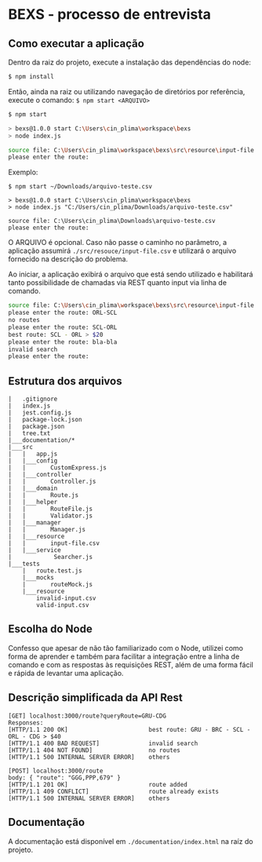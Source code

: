 # BEXS - processo de entrevista

## Como executar a aplicação
Dentro da raiz do projeto, execute a instalação das dependências do node:
```sh
$ npm install
```
Então, ainda na raiz ou utilizando navegação de diretórios por referência, execute o comando: `$ npm start <ARQUIVO>`
```sh
$ npm start

> bexs@1.0.0 start C:\Users\cin_plima\workspace\bexs
> node index.js

source file: C:\Users\cin_plima\workspace\bexs\src\resource\input-file.csv
please enter the route: 
```
Exemplo:
```
$ npm start ~/Downloads/arquivo-teste.csv

> bexs@1.0.0 start C:\Users\cin_plima\workspace\bexs
> node index.js "C:/Users/cin_plima/Downloads/arquivo-teste.csv"

source file: C:\Users\cin_plima\Downloads\arquivo-teste.csv
please enter the route:  
```

O ARQUIVO é opcional. Caso não passe o caminho no parâmetro, a aplicação assumirá `./src/resouce/input-file.csv` e utilizará o arquivo fornecido na descrição do problema.

Ao iniciar, a aplicação exibirá o arquivo que está sendo utilizado e habilitará tanto possibilidade de chamadas via REST quanto input via linha de comando.
```sh
source file: C:\Users\cin_plima\workspace\bexs\src\resource\input-file.csv
please enter the route: ORL-SCL
no routes
please enter the route: SCL-ORL
best route: SCL - ORL > $20
please enter the route: bla-bla
invalid search
please enter the route:
```


## Estrutura dos arquivos
```
|	.gitignore
|	index.js
|	jest.config.js
|	package-lock.json
|	package.json
|	tree.txt
|___documentation/*
|___src
|	|	app.js
|	|___config
|	|		CustomExpress.js
|	|___controller
|	|		Controller.js
|	|___domain
|	|		Route.js
|	|___helper
|	|		RouteFile.js
|	|		Validator.js
|	|___manager
|	|		Manager.js
|	|___resource
|	|		input-file.csv
|	|___service
|			 Searcher.js
|___tests
	|	route.test.js
	|___mocks
	|		routeMock.js
	|___resource
		invalid-input.csv
		valid-input.csv
```

## Escolha do Node
Confesso que apesar de não tão familiarizado com o Node, utilizei como forma de aprender e também para facilitar a integração entre a linha de comando e com as respostas às requisições REST, além de uma forma fácil e rápida de levantar uma aplicação.

## Descrição simplificada da API Rest
```
[GET] localhost:3000/route?queryRoute=GRU-CDG
Responses:
[HTTP/1.1 200 OK]                       best route: GRU - BRC - SCL - ORL - CDG > $40
[HTTP/1.1 400 BAD REQUEST]              invalid search
[HTTP/1.1 404 NOT FOUND]                no routes
[HTTP/1.1 500 INTERNAL SERVER ERROR]    others

[POST] localhost:3000/route
body: { "route": "GGG,PPP,679" }
[HTTP/1.1 201 OK]                       route added
[HTTP/1.1 409 CONFLICT]		            route already exists
[HTTP/1.1 500 INTERNAL SERVER ERROR]    others
```

## Documentação
A documentação está disponível em `./documentation/index.html` na raíz do projeto.